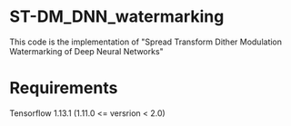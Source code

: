 # ST-DM_DNN_watermarking

This code is the implementation of "Spread Transform Dither Modulation Watermarking of Deep Neural Networks"

# Requirements

Tensorflow 1.13.1 (1.11.0 <= versrion < 2.0)
